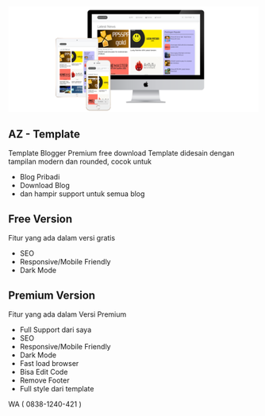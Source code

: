 ![Az Template](/image.png "AZ Template - Piew")
## AZ - Template
Template Blogger Premium free download
Template didesain dengan tampilan modern dan rounded, cocok untuk 
- Blog Pribadi 
- Download Blog
- dan hampir support untuk semua blog

## Free Version 
Fitur yang ada dalam versi gratis
- SEO
- Responsive/Mobile Friendly
- Dark Mode

## Premium Version
Fitur yang ada dalam Versi Premium
- Full Support dari saya
- SEO
- Responsive/Mobile Friendly
- Dark Mode
- Fast load browser
- Bisa Edit Code
- Remove Footer
- Full style dari template

WA ( 0838-1240-421 )

